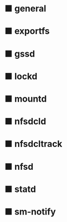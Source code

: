 # ■ general
# ■ exportfs
# ■ gssd
# ■ lockd
# ■ mountd
# ■ nfsdcld
# ■ nfsdcltrack
# ■ nfsd
# ■ statd
# ■ sm-notify
